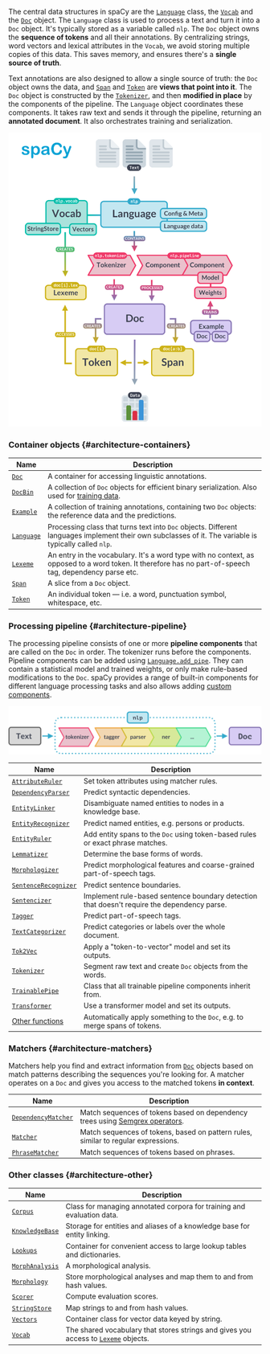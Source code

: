 The central data structures in spaCy are the [`Language`](/api/language) class,
the [`Vocab`](/api/vocab) and the [`Doc`](/api/doc) object. The `Language` class
is used to process a text and turn it into a `Doc` object. It's typically stored
as a variable called `nlp`. The `Doc` object owns the **sequence of tokens** and
all their annotations. By centralizing strings, word vectors and lexical
attributes in the `Vocab`, we avoid storing multiple copies of this data. This
saves memory, and ensures there's a **single source of truth**.

Text annotations are also designed to allow a single source of truth: the `Doc`
object owns the data, and [`Span`](/api/span) and [`Token`](/api/token) are
**views that point into it**. The `Doc` object is constructed by the
[`Tokenizer`](/api/tokenizer), and then **modified in place** by the components
of the pipeline. The `Language` object coordinates these components. It takes
raw text and sends it through the pipeline, returning an **annotated document**.
It also orchestrates training and serialization.

![Library architecture](../../images/architecture.svg)

### Container objects {#architecture-containers}

| Name                        | Description                                                                                                                                             |
| --------------------------- | ------------------------------------------------------------------------------------------------------------------------------------------------------- |
| [`Doc`](/api/doc)           | A container for accessing linguistic annotations.                                                                                                       |
| [`DocBin`](/api/docbin)     | A collection of `Doc` objects for efficient binary serialization. Also used for [training data](/api/data-formats#binary-training).                     |
| [`Example`](/api/example)   | A collection of training annotations, containing two `Doc` objects: the reference data and the predictions.                                             |
| [`Language`](/api/language) | Processing class that turns text into `Doc` objects. Different languages implement their own subclasses of it. The variable is typically called `nlp`.  |
| [`Lexeme`](/api/lexeme)     | An entry in the vocabulary. It's a word type with no context, as opposed to a word token. It therefore has no part-of-speech tag, dependency parse etc. |
| [`Span`](/api/span)         | A slice from a `Doc` object.                                                                                                                            |
| [`Token`](/api/token)       | An individual token — i.e. a word, punctuation symbol, whitespace, etc.                                                                                 |

### Processing pipeline {#architecture-pipeline}

The processing pipeline consists of one or more **pipeline components** that are
called on the `Doc` in order. The tokenizer runs before the components. Pipeline
components can be added using [`Language.add_pipe`](/api/language#add_pipe).
They can contain a statistical model and trained weights, or only make
rule-based modifications to the `Doc`. spaCy provides a range of built-in
components for different language processing tasks and also allows adding
[custom components](/usage/processing-pipelines#custom-components).

![The processing pipeline](../../images/pipeline.svg)

| Name                                            | Description                                                                                 |
| ----------------------------------------------- | ------------------------------------------------------------------------------------------- |
| [`AttributeRuler`](/api/attributeruler)         | Set token attributes using matcher rules.                                                   |
| [`DependencyParser`](/api/dependencyparser)     | Predict syntactic dependencies.                                                             |
| [`EntityLinker`](/api/entitylinker)             | Disambiguate named entities to nodes in a knowledge base.                                   |
| [`EntityRecognizer`](/api/entityrecognizer)     | Predict named entities, e.g. persons or products.                                           |
| [`EntityRuler`](/api/entityruler)               | Add entity spans to the `Doc` using token-based rules or exact phrase matches.              |
| [`Lemmatizer`](/api/lemmatizer)                 | Determine the base forms of words.                                                          |
| [`Morphologizer`](/api/morphologizer)           | Predict morphological features and coarse-grained part-of-speech tags.                      |
| [`SentenceRecognizer`](/api/sentencerecognizer) | Predict sentence boundaries.                                                                |
| [`Sentencizer`](/api/sentencizer)               | Implement rule-based sentence boundary detection that doesn't require the dependency parse. |
| [`Tagger`](/api/tagger)                         | Predict part-of-speech tags.                                                                |
| [`TextCategorizer`](/api/textcategorizer)       | Predict categories or labels over the whole document.                                       |
| [`Tok2Vec`](/api/tok2vec)                       | Apply a "token-to-vector" model and set its outputs.                                        |
| [`Tokenizer`](/api/tokenizer)                   | Segment raw text and create `Doc` objects from the words.                                   |
| [`TrainablePipe`](/api/pipe)                    | Class that all trainable pipeline components inherit from.                                  |
| [`Transformer`](/api/transformer)               | Use a transformer model and set its outputs.                                                |
| [Other functions](/api/pipeline-functions)      | Automatically apply something to the `Doc`, e.g. to merge spans of tokens.                  |

### Matchers {#architecture-matchers}

Matchers help you find and extract information from [`Doc`](/api/doc) objects
based on match patterns describing the sequences you're looking for. A matcher
operates on a `Doc` and gives you access to the matched tokens **in context**.

| Name                                          | Description                                                                                                                                                                        |
| --------------------------------------------- | ---------------------------------------------------------------------------------------------------------------------------------------------------------------------------------- |
| [`DependencyMatcher`](/api/dependencymatcher) | Match sequences of tokens based on dependency trees using [Semgrex operators](https://nlp.stanford.edu/nlp/javadoc/javanlp/edu/stanford/nlp/semgraph/semgrex/SemgrexPattern.html). |
| [`Matcher`](/api/matcher)                     | Match sequences of tokens, based on pattern rules, similar to regular expressions.                                                                                                 |
| [`PhraseMatcher`](/api/phrasematcher)         | Match sequences of tokens based on phrases.                                                                                                                                        |

### Other classes {#architecture-other}

| Name                                             | Description                                                                                        |
| ------------------------------------------------ | -------------------------------------------------------------------------------------------------- |
| [`Corpus`](/api/corpus)                          | Class for managing annotated corpora for training and evaluation data.                             |
| [`KnowledgeBase`](/api/kb)                       | Storage for entities and aliases of a knowledge base for entity linking.                           |
| [`Lookups`](/api/lookups)                        | Container for convenient access to large lookup tables and dictionaries.                           |
| [`MorphAnalysis`](/api/morphology#morphanalysis) | A morphological analysis.                                                                          |
| [`Morphology`](/api/morphology)                  | Store morphological analyses and map them to and from hash values.                                 |
| [`Scorer`](/api/scorer)                          | Compute evaluation scores.                                                                         |
| [`StringStore`](/api/stringstore)                | Map strings to and from hash values.                                                               |
| [`Vectors`](/api/vectors)                        | Container class for vector data keyed by string.                                                   |
| [`Vocab`](/api/vocab)                            | The shared vocabulary that stores strings and gives you access to [`Lexeme`](/api/lexeme) objects. |
